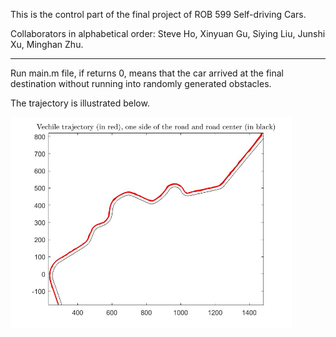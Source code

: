 This is the control part of the final project of ROB 599 Self-driving Cars.

Collaborators in alphabetical order: Steve Ho, Xinyuan Gu, Siying Liu, Junshi Xu, Minghan Zhu.

------

Run main.m file, if returns 0, means that the car arrived at the final destination without running into randomly generated obstacles.

The trajectory is illustrated below.


<img src="trajectory.jpg" width="450px"/>